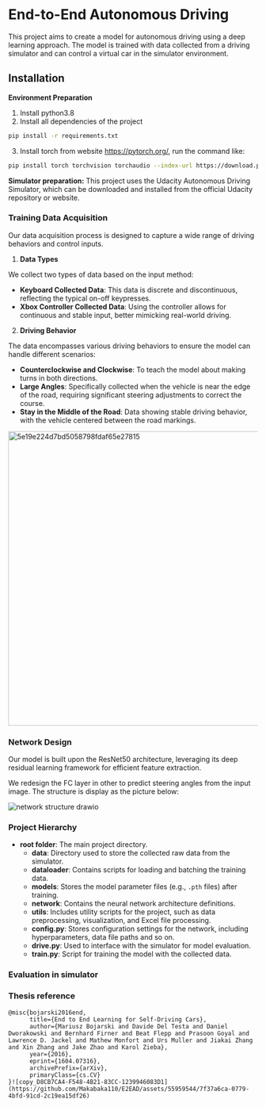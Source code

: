 # End-to-End Autonomous Driving

This project aims to create a model for autonomous driving using a deep learning approach. The model is trained with data collected from a driving simulator and can control a virtual car in the simulator environment.

## Installation

**Environment Preparation**

1. Install python3.8 
2. Install all dependencies of the project
```bash 
pip install -r requirements.txt
```
3. Install torch from website https://pytorch.org/, run the command like:
```bash 
pip install torch torchvision torchaudio --index-url https://download.pytorch.org/whl/cu118
```


**Simulator preparation:**
This project uses the Udacity Autonomous Driving Simulator, which can be downloaded and installed from the official Udacity repository or website.



### Training Data Acquisition

Our data acquisition process is designed to capture a wide range of driving behaviors and control inputs.

1. **Data Types**

We collect two types of data based on the input method:

- **Keyboard Collected Data**: This data is discrete and discontinuous, reflecting the typical on-off keypresses.
- **Xbox Controller Collected Data**: Using the controller allows for continuous and stable input, better mimicking real-world driving.

2. **Driving Behavior**

The data encompasses various driving behaviors to ensure the model can handle different scenarios:

- **Counterclockwise and Clockwise**: To teach the model about making turns in both directions.
- **Large Angles**: Specifically collected when the vehicle is near the edge of the road, requiring significant steering adjustments to correct the course.
- **Stay in the Middle of the Road**: Data showing stable driving behavior, with the vehicle centered between the road markings.

<img width="594" alt="5e19e224d7bd5058798fdaf65e27815" src="https://github.com/Makabaka110/E2EAD/assets/55959544/d42c74a5-8dd4-4bf7-8294-3e69c184ed05">



### Network Design

Our model is built upon the ResNet50 architecture, leveraging its deep residual learning framework for efficient feature extraction. 

We redesign the FC layer in other to predict steering angles from the input image. The structure is display as the picture below:

![network structure drawio](https://github.com/Makabaka110/E2EAD/assets/55959544/81aa2a71-86fd-474c-8e63-1145274f5617)





### Project Hierarchy
- **root folder**: The main project directory.
  - **data**: Directory used to store the collected raw data from the simulator.
  - **dataloader**: Contains scripts for loading and batching the training data.
  - **models**: Stores the model parameter files (e.g., `.pth` files) after training.
  - **network**: Contains the neural network architecture definitions.
  - **utils**: Includes utility scripts for the project, such as data preprocessing, visualization, and Excel file processing.
  - **config.py**: Stores configuration settings for the network, including hyperparameters, data file paths and so on.
  - **drive.py**: Used to interface with the simulator for model evaluation.
  - **train.py**: Script for training the model with the collected data.



### Evaluation in simulator


### Thesis reference
```
@misc{bojarski2016end,
      title={End to End Learning for Self-Driving Cars}, 
      author={Mariusz Bojarski and Davide Del Testa and Daniel Dworakowski and Bernhard Firner and Beat Flepp and Prasoon Goyal and Lawrence D. Jackel and Mathew Monfort and Urs Muller and Jiakai Zhang and Xin Zhang and Jake Zhao and Karol Zieba},
      year={2016},
      eprint={1604.07316},
      archivePrefix={arXiv},
      primaryClass={cs.CV}
}![copy_D8CB7CA4-F548-4B21-83CC-1239946083D1](https://github.com/Makabaka110/E2EAD/assets/55959544/7f37a6ca-0779-4bfd-91cd-2c19ea15df26)

```
